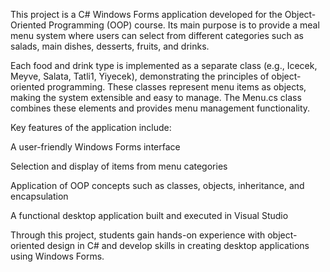 This project is a C# Windows Forms application developed for the Object-Oriented Programming (OOP) course. Its main purpose is to provide a meal menu system where users can select from different categories such as salads, main dishes, desserts, fruits, and drinks.

Each food and drink type is implemented as a separate class (e.g., Icecek, Meyve, Salata, Tatli1, Yiyecek), demonstrating the principles of object-oriented programming. These classes represent menu items as objects, making the system extensible and easy to manage. The Menu.cs class combines these elements and provides menu management functionality.

Key features of the application include:

A user-friendly Windows Forms interface

Selection and display of items from menu categories

Application of OOP concepts such as classes, objects, inheritance, and encapsulation

A functional desktop application built and executed in Visual Studio

Through this project, students gain hands-on experience with object-oriented design in C# and develop skills in creating desktop applications using Windows Forms.
